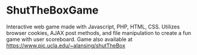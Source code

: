 # ShutTheBoxGame
Interactive web game made with Javascript, PHP, HTML, CSS. Utilizes browser cookies, AJAX post methods, and file manipulation to create a fun game with user scoreboard. Game also available at https://www.pic.ucla.edu/~alansing/shutTheBox
